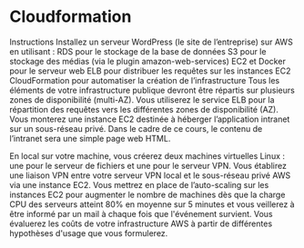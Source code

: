 # Cloudformation
Instructions 
Installez un serveur WordPress (le site de l’entreprise) sur AWS en utilisant :
RDS pour le stockage de la base de données
S3 pour le stockage des médias (via le plugin amazon-web-services)
EC2 et Docker pour le serveur web
ELB pour distribuer les requêtes sur les instances EC2
CloudFormation pour automatiser la création de l’infrastructure
Tous les éléments de votre infrastructure publique devront être répartis sur plusieurs zones de disponibilité (multi-AZ). Vous utiliserez le service ELB pour la répartition des requêtes vers les différentes zones de disponibilité (AZ).
Vous monterez une instance EC2 destinée à héberger l’application intranet sur un sous-réseau privé. Dans le cadre de ce cours, le contenu de l’intranet sera une simple page web HTML.

En local sur votre machine, vous créerez deux machines virtuelles Linux : une pour le serveur de fichiers et une pour le serveur VPN.
Vous établirez une liaison VPN entre votre serveur VPN local et le sous-réseau privé AWS via une instance EC2.
Vous mettrez en place de l’auto-scaling sur les instances EC2 pour augmenter le nombre de machines dès que la charge CPU des serveurs atteint 80% en moyenne sur 5 minutes et vous veillerez à être informé par un mail à chaque fois que l'événement survient.
Vous évaluerez les coûts de votre infrastructure AWS à partir de différentes hypothèses d'usage que vous formulerez.
